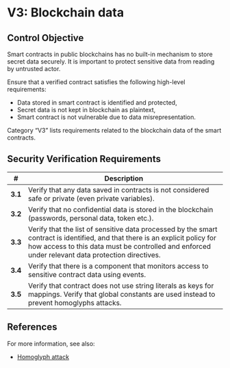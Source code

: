 # V3: Blockchain data

## Control Objective

Smart contracts in public blockchains has no built-in mechanism to store secret data securely. It is important to protect sensitive data from reading by untrusted actor.

Ensure that a verified contract satisfies the following high-level requirements:
* Data stored in smart contract is identified and protected,
* Secret data is not kept in blockchain as plaintext,
* Smart contract is not vulnerable due to data misrepresentation.

Category “V3” lists requirements related to the blockchain data of the smart contracts.

## Security Verification Requirements

| # | Description |
| --- | --- |
| **3.1** | Verify that any data saved in contracts is not considered safe or private (even private variables). | 
| **3.2** | Verify that no confidential data is stored in the blockchain (passwords, personal data, token etc.). | 
| **3.3** | Verify that the list of sensitive data processed by the smart contract is identified, and that there is an explicit policy for how access to this data must be controlled and enforced under relevant data protection directives. | 
| **3.4** | Verify that there is a component that monitors access to sensitive contract data using events. | 
| **3.5** | Verify that contract does not use string literals as keys for mappings. Verify that global constants are used instead to prevent homoglyphs attacks. | 


## References

For more information, see also:

* [Homoglyph attack](https://github.com/Arachnid/uscc/tree/master/submissions-2017/marcogiglio)
